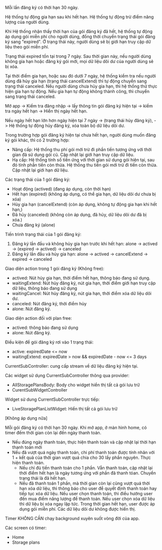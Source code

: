 
Mỗi lần đăng ký có thời hạn 30 ngày.

Hệ thống tự động gia hạn sau khi hết hạn. Hệ thống tự động trừ điểm năng lượng của người dùng.

Khi Hệ thống nhận thấy thời hạn của gói đăng ký đã hết, hệ thống tự động áp dụng gói miễn phí cho người dùng, đồng thời chuyển trạng thái gói đăng ký sang "expired". Ở trạng thái này, người dùng sẽ bị giới hạn truy cập dữ liệu theo gói miễn phí.

Trạng thái expired tồn tại trong 7 ngày. Sau thời gian này, nếu người dùng không gia hạn hoặc đăng ký gói mới, mọi dữ liệu dôi dư của người dùng sẽ bị xóa.

Tại thời điểm gia hạn, hoặc sau đó dưới 7 ngày, hệ thống kiểm tra nếu người dùng đã hủy gia hạn (trạng thái cancelExtend) thì tự động chuyển sang trạng thái canceled. Nếu người dùng chưa hủy gia hạn, thì hệ thống thử thực hiện gia hạn tự động. Nếu gia hạn tự động không thành công, thì chuyển sang trạng thái canceled.

Mở app -> Kiểm tra đăng nhập -> lấy thông tin gói đăng ký hiện tại -> kiểm tra ngày hết hạn -> Hiển thị ngày hết hạn.

Nếu ngày hết hạn lớn hơn ngày hiện tại 7 ngày -> (trạng thái hủy đăng ký), -> Hệ thống tự động hủy đăng ký, xóa toàn bộ dữ liệu dôi dư.

Trong trường hợp gói đăng ký hiện tại chưa hết hạn, người dùng muốn đăng ký gói khác, thì có 2 trường hợp:
  - Nâng cấp: Hệ thống thu phí gói mới trừ đi phần tiền tương ứng với thời gian đã sử dụng gói cũ. Cập nhật lại giới hạn truy cập dữ liệu.
  - Hạ cấp: Hệ thống tính số tiền ứng với thời gian sử dụng gói hiện tại, sau đó tính phần tiền còn thừa. Hệ thống thu tiền gói mới trừ đi tiền còn thừa. Cập nhật lại giới hạn dữ liệu.

Các trạng thái của 1 gói đăng ký:
  - Hoạt động (actived) (đang áp dụng, còn thời hạn)
  - Hết hạn (expired) (không áp dụng, có thể gia hạn, dữ liệu dôi dư chưa bị xóa)
  - Hủy gia hạn (cancelExtend) (còn áp dụng, không tự động gia hạn khi hết hạn,)
  - Đã hủy (canceled) (không còn áp dụng, đã hủy, dữ liệu dôi dư đã bị xóa.)
  - Chưa đăng ký (alone)

Tiến trình trạng thái của 1 gói đăng ký:
1. Đăng ký lần đầu và không hủy gia hạn trước khi hết hạn: alone -> actived -> (expired -> actived) -> canceled
2. Đăng ký lần đầu và hủy gia hạn: alone -> actived -> cancelExtend -> expired -> canceled

Giao diện action trong 1 gói đăng ký (Không free):
  - actived: Nút hủy gia hạn, thời điểm hết hạn, thông báo đang sử dụng.
  - waitingExtend: Nút hủy đăng ký, nút gia hạn, thời điểm giới hạn truy cập dữ liệu, thông báo đang sử dụng
  - waitingCancel: Nút hủy đăng ký, nút gia hạn, thời điểm xóa dữ liệu dôi dư.
  - canceled: Nút đăng ký, thời điểm hủy
  - alone: Nút đăng ký.

Giao diện action đối với plan free:
  - actived: thông báo đang sử dụng
  - alone: Nút đăng ký.

Điều kiện để gói đăng ký rơi vào 1 trạng thái:
  - active: expiredDate <= now
  - waitingExtend: expiredDate > now && expiredDate - now <= 3 days



CurrentSubController: cung cấp stream về dữ liệu đăng ký hiện tại.

Các widget sử dụng CurrentSubController thông qua provider:
  - AllStoragePlansBody: Body cho widget hiển thị tất cả gói lưu trữ
  - CurentSubWidgetController

Widget sử dung CurrentSubController trực tiếp:
  - LiveStoragePlanListWidget: Hiển thị tất cả gói lưu trữ

[Không áp dụng nữa]

Mỗi gói đăng ký có thời hạn 30 ngày.
Khi mở app, ở màn hình home, có timer đếm thời gian còn lại đến ngày thanh toán.
  - Nếu đúng ngày thanh toán, thực hiện thanh toán và cập nhật lại thời hạn thanh toán mới
  - Nếu đã vượt quá ngày thanh toán, chi phí thanh toán được tính nhân với 1 + kết quả của thời gian vượt quá chia cho 30 lấy phần nguyên. Thực hiện thanh toán. 
    - Nếu chỉ đủ tiền thanh toán cho 1 phần. Vẫn thanh toán, cập nhật lại thời điểm hết hạn là ngày tương ứng với phần đã thanh tóan. Chuyển trạng thái là đã hết hạn.
    - Nếu đã thanh toán 1 phần, mà thời gian còn lại cũng vượt quá thời hạn xóa dữ liệu, thì thông báo cho user để quyết định thanh toán hay tiếp tục xóa dữ liệu. Nếu user chọn thanh toán, thì điều hướng user đến mua điểm năng lượng để thanh toán. Nếu user chọn xóa dữ liệu thì dữ liệu bị xóa ngay lập tức.
Trong thời gian hết hạn, user được áp dụng gói miễn phí. Các dữ liệu dôi dư không được hiển thị.

Timer KHÔNG CẦN chạy background xuyên suốt vòng đời của app.

Các screen có timer:
  - Home
  - Storage plans
